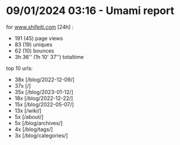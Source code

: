 # 09/01/2024 03:16 - Umami report
for www.shifeiti.com [24h] :

 - 191 (45) page views
 - 83 (19) uniques
 - 62 (10) bounces
 - 3h 36'' (1h 10' 37'') totaltime


top 10 urls:
 - 38x [/blog/2022-12-09/]
 - 37x [/]
 - 35x [/blog/2023-01-12/]
 - 18x [/blog/2022-12-22/]
 - 15x [/blog/2022-05-07/]
 - 13x [/wiki/]
 - 5x [/about/]
 - 5x [/blog/archives/]
 - 4x [/blog/tags/]
 - 3x [/blog/categories/]


